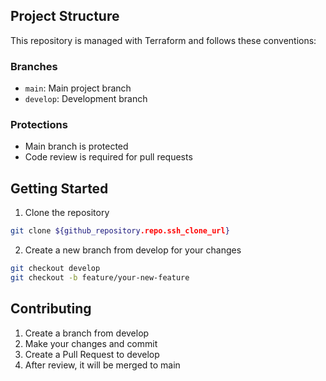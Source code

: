 ## Project Structure

This repository is managed with Terraform and follows these conventions:

### Branches
- `main`: Main project branch
- `develop`: Development branch

### Protections
- Main branch is protected
- Code review is required for pull requests

## Getting Started

1. Clone the repository
```bash
git clone ${github_repository.repo.ssh_clone_url}
```

2. Create a new branch from develop for your changes
```bash
git checkout develop
git checkout -b feature/your-new-feature
```

## Contributing

1. Create a branch from develop
2. Make your changes and commit
3. Create a Pull Request to develop
4. After review, it will be merged to main

